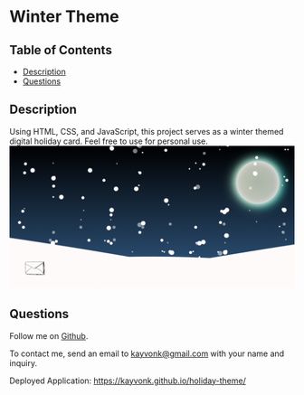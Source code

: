 # Winter Theme

## Table of Contents
* [Description](#description)
* [Questions](#questions)

## Description
Using HTML, CSS, and JavaScript, this project serves as a winter themed digital holiday card. Feel free to use for personal use.
![HomepageThumbnail](./assets/images/winterThemeThumbnail.PNG)


## Questions
Follow me on [Github](https://github.com/Kayvonk).

To contact me, send an email to kayvonk@gmail.com with your name and inquiry.

Deployed Application: https://kayvonk.github.io/holiday-theme/
